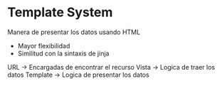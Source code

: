 # Template System
Manera de presentar los datos usando HTML
- Mayor flexibilidad
- Similitud con la sintaxis de jinja

URL -> Encargadas de encontrar el recurso
Vista -> Logica de traer los datos
Template -> Logica de presentar los datos

